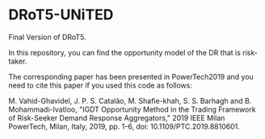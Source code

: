 # DRoT5-UNiTED

Final Version of DRoT5.

In this repository, you can find the opportunity model of the DR that is risk-taker.

The corresponding paper has been presented in PowerTech2019 and you need to cite this paper if you used this code as follows:

M. Vahid-Ghavidel, J. P. S. Catalão, M. Shafie-khah, S. S. Barhagh and B. Mohammadi-Ivatloo, "IGDT Opportunity Method in the Trading Framework of Risk-Seeker Demand Response Aggregators," 2019 IEEE Milan PowerTech, Milan, Italy, 2019, pp. 1-6, doi: 10.1109/PTC.2019.8810601.
